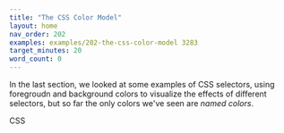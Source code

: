 ```yaml
---
title: "The CSS Color Model"
layout: home
nav_order: 202
examples: examples/202-the-css-color-model 3283
target_minutes: 20
word_count: 0
---
```


In the last section, we looked at some examples of CSS selectors, using foregroudn and background colors to visualize the effects of different selectors, but so far the only colors we've seen are *named colors*.

CSS 
